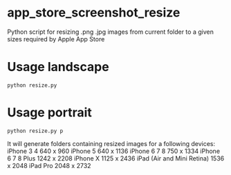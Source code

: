# app_store_screenshot_resize
Python script for resizing .png .jpg images from current folder to a given sizes required by Apple App Store

# Usage landscape
`python resize.py`

# Usage portrait
`python resize.py p`

It will generate folders containing resized images for a following devices:
iPhone 3 4  640 x 960
iPhone 5  640 x 1136
iPhone 6 7 8  750 x 1334
iPhone 6 7 8 Plus  1242 x 2208
iPhone X  1125 x 2436
iPad (Air and Mini Retina) 1536 x 2048
iPad Pro  2048 x 2732

